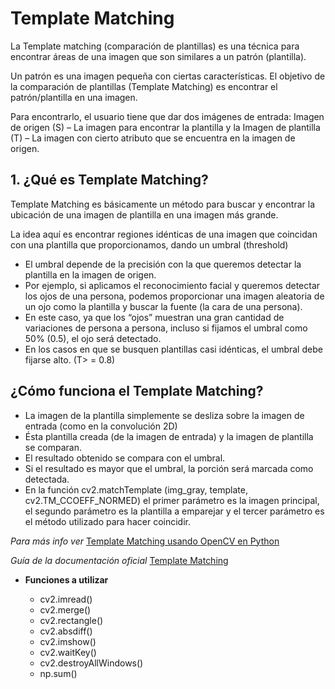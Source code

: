 # Template Matching

La Template matching (comparación de plantillas) es una técnica para encontrar áreas de una imagen que son similares a un patrón (plantilla).

Un patrón es una imagen pequeña con ciertas características. El objetivo de la comparación de plantillas (Template Matching) es encontrar el patrón/plantilla en una imagen.

Para encontrarlo, el usuario tiene que dar dos imágenes de entrada: Imagen de origen (S) – La imagen para encontrar la plantilla y  la Imagen de plantilla (T) – La imagen con cierto atributo que se encuentra en la imagen de origen.



## 1. ¿Qué es Template Matching?


Template Matching es básicamente un método para buscar y encontrar la ubicación de una imagen de plantilla en una imagen más grande.

La idea aquí es encontrar regiones idénticas de una imagen que coincidan con una plantilla que proporcionamos, dando un umbral (threshold)

- El umbral depende de la precisión con la que queremos detectar la plantilla en la imagen de origen.
- Por ejemplo, si aplicamos el reconocimiento facial y queremos detectar los ojos de una persona, podemos proporcionar una imagen aleatoria de un ojo como la plantilla y buscar la fuente (la cara de una persona).
- En este caso, ya que los “ojos” muestran una gran cantidad de variaciones de persona a persona, incluso si fijamos el umbral como 50% (0.5), el ojo será detectado.
- En los casos en que se busquen plantillas casi idénticas, el umbral debe fijarse alto. (T> = 0.8)



## ¿Cómo funciona el Template Matching?

- La imagen de la plantilla simplemente se desliza sobre la imagen de entrada (como en la convolución 2D)
- Ésta plantilla creada (de la imagen de entrada) y la imagen de plantilla se comparan.
- El resultado obtenido se compara con el umbral.
- Si el resultado es mayor que el umbral, la porción será marcada como detectada.
- En la función cv2.matchTemplate (img_gray, template, cv2.TM_CCOEFF_NORMED) el primer parámetro es la imagen principal, el segundo parámetro es la plantilla a emparejar y el tercer parámetro es el método utilizado para hacer coincidir.

*Para más info ver* [Template Matching usando OpenCV en Python](https://adictec.com/template-matching-usando-opencv-en-python/)


*Guía de la documentación oficial* [Template Matching ](https://docs.opencv.org/3.2.0/d4/dc6/tutorial_py_template_matching.html)

- **Funciones a utilizar**

	- cv2.imread() 
	- cv2.merge() 
	- cv2.rectangle() 
	- cv2.absdiff()
	- cv2.imshow()
	- cv2.waitKey() 
	- cv2.destroyAllWindows() 
	- np.sum()

